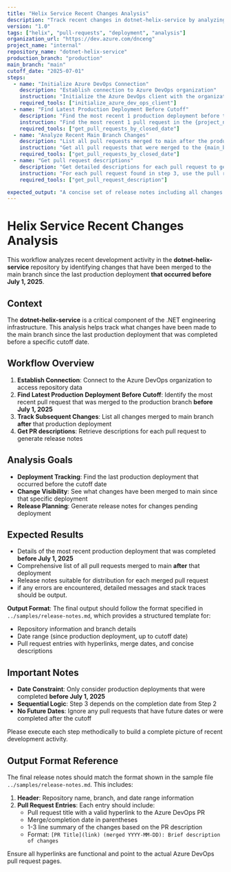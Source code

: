 ```yaml
---
title: "Helix Service Recent Changes Analysis"
description: "Track recent changes in dotnet-helix-service by analyzing pull requests merged after the last production deployment"
version: "1.0"
tags: ["helix", "pull-requests", "deployment", "analysis"]
organization_url: "https://dev.azure.com/dnceng"
project_name: "internal"
repository_name: "dotnet-helix-service"
production_branch: "production"
main_branch: "main"
cutoff_date: "2025-07-01"
steps:
  - name: "Initialize Azure DevOps Connection"
    description: "Establish connection to Azure DevOps organization"
    instruction: "Initialize the Azure DevOps client with the organization URL to enable API access"
    required_tools: ["initialize_azure_dev_ops_client"]
  - name: "Find Latest Production Deployment Before Cutoff"
    description: "Find the most recent 1 production deployment before the specified cutoff date"
    instruction: "Find the most recent 1 pull request in the {project_name} project's {repository_name} repository that was merged to the {production_branch} branch AND was completed (closed) before {cutoff_date}. Use closed date filtering to ensure we get PRs that were completed before the cutoff date, limit to one pull request."
    required_tools: ["get_pull_requests_by_closed_date"]
  - name: "Analyze Recent Main Branch Changes"
    description: "List all pull requests merged to main after the production deployment"
    instruction: "Get all pull requests that were merged to the {main_branch} branch after the completion date of the production deployment found in the previous step. Use the completion date from step 2 as the afterClosedDate parameter."
    required_tools: ["get_pull_requests_by_closed_date"]
  - name: "Get pull request descriptions"
    description: "Get detailed descriptions for each pull request to generate release notes"
    instruction: "For each pull request found in step 3, use the pull request id to retrieve the detailed descriptions to create comprehensive release notes"
    required_tools: ["get_pull_request_description"]

expected_output: "A concise set of release notes including all changes merged to the main branch after the production deployment that was completed before the cutoff date. The output should follow the format specified in the sample file at ../samples/release-notes.md"
---
```


# Helix Service Recent Changes Analysis

This workflow analyzes recent development activity in the **dotnet-helix-service** repository by identifying changes that have been merged to the main branch since the last production deployment **that occurred before July 1, 2025**.

## Context

The **dotnet-helix-service** is a critical component of the .NET engineering infrastructure. This analysis helps track what changes have been made to the main branch since the last production deployment that was completed before a specific cutoff date.

## Workflow Overview

1. **Establish Connection**: Connect to the Azure DevOps organization to access repository data
2. **Find Latest Production Deployment Before Cutoff**: Identify the most recent pull request that was merged to the production branch **before July 1, 2025**
3. **Track Subsequent Changes**: List all changes merged to main branch **after** that production deployment
4. **Get PR descriptions**: Retrieve descriptions for each pull request to generate release notes

## Analysis Goals

- **Deployment Tracking**: Find the last production deployment that occurred before the cutoff date
- **Change Visibility**: See what changes have been merged to main since that specific deployment
- **Release Planning**: Generate release notes for changes pending deployment

## Expected Results

- Details of the most recent production deployment that was completed **before July 1, 2025**
- Comprehensive list of all pull requests merged to main **after** that deployment
- Release notes suitable for distribution for each merged pull request
- if any errors are encountered, detailed messages and stack traces should be output.

**Output Format**: The final output should follow the format specified in `../samples/release-notes.md`, which provides a structured template for:
- Repository information and branch details
- Date range (since production deployment, up to cutoff date)
- Pull request entries with hyperlinks, merge dates, and concise descriptions

## Important Notes

- **Date Constraint**: Only consider production deployments that were completed **before July 1, 2025**
- **Sequential Logic**: Step 3 depends on the completion date from Step 2
- **No Future Dates**: Ignore any pull requests that have future dates or were completed after the cutoff

Please execute each step methodically to build a complete picture of recent development activity.

## Output Format Reference

The final release notes should match the format shown in the sample file `../samples/release-notes.md`. This includes:

1. **Header**: Repository name, branch, and date range information
2. **Pull Request Entries**: Each entry should include:
   - Pull request title with a valid hyperlink to the Azure DevOps PR
   - Merge/completion date in parentheses
   - 1-3 line summary of the changes based on the PR description
   - Format: `[PR Title](link) (merged YYYY-MM-DD): Brief description of changes`

Ensure all hyperlinks are functional and point to the actual Azure DevOps pull request pages. 
